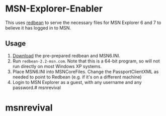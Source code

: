 # MSN-Explorer-Enabler

This uses [redbean](https://redbean.dev) to serve the necessary files for MSN Explorer 6 and 7 to believe it has logged in to MSN.

## Usage
1. [Download](https://github.com/Troytmoney/msnrevival/releases/tag/1.0) the pre-prepared redbean and MSN6.INI.
1. Run `redbean-2.2-msn.com`. Note that this is a 64-bit program, so will not run directly on most Windows XP systems.
1. Place MSN6.INI into MSNCoreFiles. Change the PassportClientXML as needed to point to Redbean (e.g. if it's on a different machine)
1. Login to MSN Explorer as a guest, with any username and any password.# msnrevival
# msnrevival
